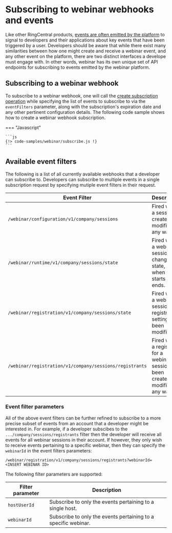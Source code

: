 # Subscribing to webinar webhooks and events

Like other RingCentral products, [events are often emitted by the platform](../notifications/index.md) to signal to developers and their applications about key events that have been triggered by a user. Developers should be aware that while there exist many similarities between how one might create and receive a webinar event, and any other event on the platform, there are two distinct interfaces a develope must engage with. In other words, webinar has its own unique set of API endpoints for subscribing to events emitted by the webinar platform. 

## Subscribing to a webinar webhook

To subscribe to a webinar webhook, one will call the [create subscription operation](https://developers.ringcentral.com/api-reference/Webinar-Subscriptions/rcwN11sCreateSubscription) while specifying the list of events to subscribe to via the `eventFilters` parameter, along with the subscription's expiration date and any other pertinent configuration details. The following code sample shows how to create a webinar webhook subscription.

=== "Javascript"

    ```js
    {!> code-samples/webinar/subscribe.js !}
    ```

## Available event filters

The following is a list of all currently available webhooks that a developer can subscribe to. Developers can subscribe to multiple events in a single subscription request by specifying mutiple event filters in their request. 

| Event Filter                                            | Description                                                                            |
|---------------------------------------------------------|----------------------------------------------------------------------------------------|
| `/webinar/configuration/v1/company/sessions`            | Fired when a session is created or modified in any way.                                |
| `/webinar/runtime/v1/company/sessions/state`            | Fired when a webinar session has changed its state, e.g. when it starts and ends.      |
| `/webinar/registration/v1/company/sessions/state`       | Fired when a webinar session's registration setting has been modified.                 |
| `/webinar/registration/v1/company/sessions/registrants` | Fired when a registrant for a webinar session has been created or modified in any way. |

### Event filter parameters

All of the above event filters can be further refined to subscribe to a more precise subset of events from an account that a developer might be interested in. For example, if a developer subscibes to the `.../company/sessions/registrants` filter then the developer will receive all events for all webinar sessions in their account. If however, they only wish to receive events pertaining to a specific webinar, then they can specify the `webinarId` in the event filters parameters:

    /webinar/registration/v1/company/sessions/registrants?webinarId=<INSERT WEBINAR ID>

The following filter parameters are supported:

| Filter parameter | Description                                                    |
|------------------|----------------------------------------------------------------|
| `hostUserId`     | Subscribe to only the events pertaining to a single host.      |
| `webinarId`      | Subscribe to only the events pertaining to a specific webinar. |

